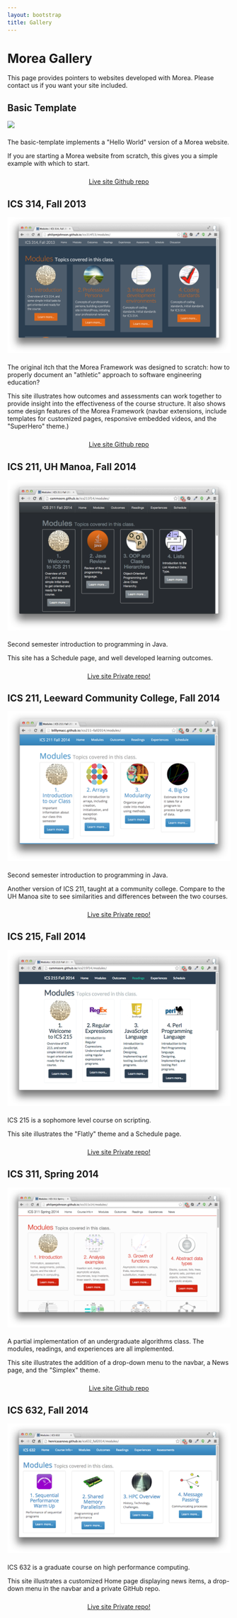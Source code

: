 ```yaml
---
layout: bootstrap
title: Gallery
---
```


<div class="container">
<h1>Morea Gallery</h1>

<p>This page provides pointers to websites developed with Morea.  Please contact us if you want your site included.</p>
</div>

<div class="gray-background">
<div class="container">
<h2>Basic Template</h2>
<div class="row">
  <div class="col-sm-6">
    <img src="images/basic-template-modules-page.png" class="img-responsive">
  </div>
  <div class="col-sm-6">
   <p style="margin-top: 20px">
   The basic-template implements a "Hello World" version of a Morea website.
   </p>
   <p>
   If you are starting a Morea website from scratch, this gives you a simple example with which to start.
   </p>
   <p style="text-align: center; padding-top: 10px">
     <a href="http://morea-framework.github.io/basic-template/" class="btn btn-primary btn-md" role="button">Live site <span class="glyphicon glyphicon-chevron-right"></span> </a>
     <a href="https://github.com/morea-framework/basic-template" class="btn btn-primary btn-md" role="button">Github repo <span class="glyphicon glyphicon-chevron-right"></span> </a>
   </p>
  </div>
</div>
</div>
</div>

<div class="white-background">
<div class="container">
<h2>ICS 314, Fall 2013</h2>
<div class="row">
  <div class="col-sm-6">
    <img src="images/ics314f13-modules-page.png" class="img-responsive">
  </div>
  <div class="col-sm-6">
   <p style="margin-top: 20px">
   The original itch that the Morea Framework was designed to scratch: how to properly document
    an "athletic" approach to software engineering education?</p>
   <p>
   This site illustrates how outcomes and assessments can work together to provide insight into the
   effectiveness of the course structure.  It also shows some design features of the Morea Framework
   (navbar extensions, include templates for customized pages, responsive embedded videos, and the
   "SuperHero" theme.)
   </p>
   <p style="text-align: center; padding-top: 10px">
     <a href="http://philipmjohnson.github.io/ics314f13/" class="btn btn-primary btn-md" role="button">Live site <span class="glyphicon glyphicon-chevron-right"></span> </a>
     <a href="https://github.com/philipmjohnson/ics314f13" class="btn btn-primary btn-md" role="button">Github repo <span class="glyphicon glyphicon-chevron-right"></span> </a>
   </p>
  </div>
</div>
</div>
</div>



<div class="gray-background">
<div class="container">
<h2>ICS 211, UH Manoa, Fall 2014</h2>
<div class="row">
  <div class="col-sm-6">
    <img src="images/ics211f14-modules.png" class="img-responsive">
  </div>
  <div class="col-sm-6">
   <p style="margin-top: 20px">
      Second semester introduction to programming in Java. </p>
   <p>
   This site has a Schedule page, and well developed learning outcomes. 
   </p>
   <p style="text-align: center; padding-top: 10px">
     <a href="http://cammoore.github.io/ics211f14/" class="btn btn-primary btn-md" role="button">Live site <span class="glyphicon glyphicon-chevron-right"></span> </a>
     <a href="#" class="btn btn-default btn-md" role="button">Private repo!</a>
   </p>
  </div>
</div>
</div>
</div>

<div class="white-background">
<div class="container">
<h2>ICS 211, Leeward Community College, Fall 2014</h2>
<div class="row">
  <div class="col-sm-6">
    <img src="images/ics211f14-lcc-modules.png" class="img-responsive">
  </div>
  <div class="col-sm-6">
   <p style="margin-top: 20px">
      Second semester introduction to programming in Java. </p>
   <p>
   Another version of ICS 211, taught at a community college.  Compare to the UH Manoa site to see 
   similarities and differences between the two courses. 
   </p>
   <p style="text-align: center; padding-top: 10px">
     <a href="http://billlymacc.github.io/ics211-fall2014/" class="btn btn-primary btn-md" role="button">Live site <span class="glyphicon glyphicon-chevron-right"></span> </a>
     <a href="#" class="btn btn-default btn-md" role="button">Private repo!</a>
   </p>
  </div>
</div>
</div>
</div>

<div class="gray-background">
<div class="container">
<h2>ICS 215, Fall 2014</h2>
<div class="row">
  <div class="col-sm-6">
    <img src="images/ics215f14-modules.png" class="img-responsive">
  </div>
  <div class="col-sm-6">
   <p style="margin-top: 20px">
   ICS 215 is a sophomore level course on scripting.</p>
   <p>
   This site illustrates the "Flatly" theme and a Schedule page.  
   </p>
   <p style="text-align: center; padding-top: 10px">
     <a href="http://cammoore.github.io/ics215f14/" class="btn btn-primary btn-md" role="button">Live site <span class="glyphicon glyphicon-chevron-right"></span> </a>
     <a href="#" class="btn btn-default btn-md" role="button">Private repo!</a>
   </p>
  </div>
</div>
</div>
</div>

<div class="white-background">
<div class="container">
<h2>ICS 311, Spring 2014</h2>
<div class="row">
  <div class="col-sm-6">
    <img src="images/ics311s14-modules-page.png" class="img-responsive">
  </div>
  <div class="col-sm-6">
   <p style="margin-top: 20px">
   A partial implementation of an undergraduate algorithms class.
   The modules, readings, and experiences are all implemented. </p>
   <p>
   This site illustrates the addition of a drop-down menu to the navbar, a News page, and the "Simplex" theme. 
   </p>
   <p style="text-align: center; padding-top: 10px">
     <a href="http://philipmjohnson.github.io/ics311s14/" class="btn btn-primary btn-md" role="button">Live site <span class="glyphicon glyphicon-chevron-right"></span> </a>
     <a href="https://github.com/philipmjohnson/ics311s14" class="btn btn-primary btn-md" role="button">Github repo <span class="glyphicon glyphicon-chevron-right"></span> </a>
   </p>
  </div>
</div>
</div>
</div>




<div class="gray-background">
<div class="container">
<h2>ICS 632, Fall 2014</h2>
<div class="row">
  <div class="col-sm-6">
    <img src="images/ics632f14-home.png" class="img-responsive">
  </div>
  <div class="col-sm-6">
   <p style="margin-top: 20px">
   ICS 632 is a graduate course on high performance computing.  </p>
   <p>
   This site illustrates a customized Home page displaying news items, a drop-down menu in the navbar and a 
   private GitHub repo. 
   </p>
   <p style="text-align: center; padding-top: 10px">
     <a href="http://henricasanova.github.io/ics632_fall2014/" class="btn btn-primary btn-md" role="button">Live site <span class="glyphicon glyphicon-chevron-right"></span> </a>
     <a href="#" class="btn btn-default btn-md" role="button">Private repo!</a>
   </p>
  </div>
</div>
</div>
</div>






</div>
